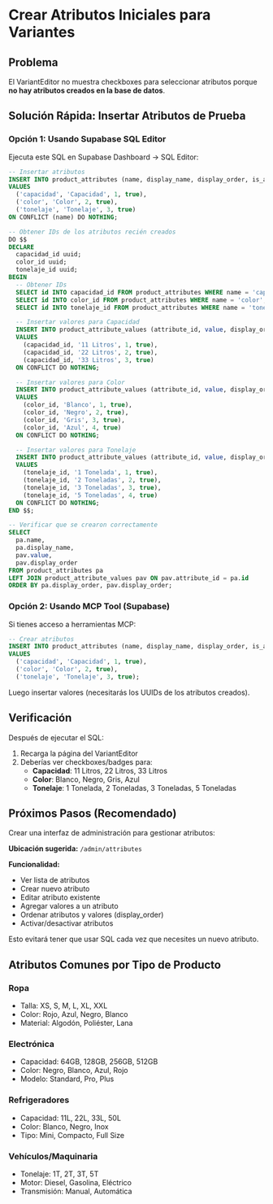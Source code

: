 # Crear Atributos Iniciales para Variantes

## Problema

El VariantEditor no muestra checkboxes para seleccionar atributos porque **no hay atributos creados en la base de datos**.

## Solución Rápida: Insertar Atributos de Prueba

### Opción 1: Usando Supabase SQL Editor

Ejecuta este SQL en Supabase Dashboard → SQL Editor:

```sql
-- Insertar atributos
INSERT INTO product_attributes (name, display_name, display_order, is_active)
VALUES
  ('capacidad', 'Capacidad', 1, true),
  ('color', 'Color', 2, true),
  ('tonelaje', 'Tonelaje', 3, true)
ON CONFLICT (name) DO NOTHING;

-- Obtener IDs de los atributos recién creados
DO $$
DECLARE
  capacidad_id uuid;
  color_id uuid;
  tonelaje_id uuid;
BEGIN
  -- Obtener IDs
  SELECT id INTO capacidad_id FROM product_attributes WHERE name = 'capacidad';
  SELECT id INTO color_id FROM product_attributes WHERE name = 'color';
  SELECT id INTO tonelaje_id FROM product_attributes WHERE name = 'tonelaje';

  -- Insertar valores para Capacidad
  INSERT INTO product_attribute_values (attribute_id, value, display_order, is_active)
  VALUES
    (capacidad_id, '11 Litros', 1, true),
    (capacidad_id, '22 Litros', 2, true),
    (capacidad_id, '33 Litros', 3, true)
  ON CONFLICT DO NOTHING;

  -- Insertar valores para Color
  INSERT INTO product_attribute_values (attribute_id, value, display_order, is_active)
  VALUES
    (color_id, 'Blanco', 1, true),
    (color_id, 'Negro', 2, true),
    (color_id, 'Gris', 3, true),
    (color_id, 'Azul', 4, true)
  ON CONFLICT DO NOTHING;

  -- Insertar valores para Tonelaje
  INSERT INTO product_attribute_values (attribute_id, value, display_order, is_active)
  VALUES
    (tonelaje_id, '1 Tonelada', 1, true),
    (tonelaje_id, '2 Toneladas', 2, true),
    (tonelaje_id, '3 Toneladas', 3, true),
    (tonelaje_id, '5 Toneladas', 4, true)
  ON CONFLICT DO NOTHING;
END $$;

-- Verificar que se crearon correctamente
SELECT
  pa.name,
  pa.display_name,
  pav.value,
  pav.display_order
FROM product_attributes pa
LEFT JOIN product_attribute_values pav ON pav.attribute_id = pa.id
ORDER BY pa.display_order, pav.display_order;
```

### Opción 2: Usando MCP Tool (Supabase)

Si tienes acceso a herramientas MCP:

```sql
-- Crear atributos
INSERT INTO product_attributes (name, display_name, display_order, is_active)
VALUES
  ('capacidad', 'Capacidad', 1, true),
  ('color', 'Color', 2, true),
  ('tonelaje', 'Tonelaje', 3, true);
```

Luego insertar valores (necesitarás los UUIDs de los atributos creados).

## Verificación

Después de ejecutar el SQL:

1. Recarga la página del VariantEditor
2. Deberías ver checkboxes/badges para:
   - **Capacidad**: 11 Litros, 22 Litros, 33 Litros
   - **Color**: Blanco, Negro, Gris, Azul
   - **Tonelaje**: 1 Tonelada, 2 Toneladas, 3 Toneladas, 5 Toneladas

## Próximos Pasos (Recomendado)

Crear una interfaz de administración para gestionar atributos:

**Ubicación sugerida:** `/admin/attributes`

**Funcionalidad:**

- Ver lista de atributos
- Crear nuevo atributo
- Editar atributo existente
- Agregar valores a un atributo
- Ordenar atributos y valores (display_order)
- Activar/desactivar atributos

Esto evitará tener que usar SQL cada vez que necesites un nuevo atributo.

## Atributos Comunes por Tipo de Producto

### Ropa

- Talla: XS, S, M, L, XL, XXL
- Color: Rojo, Azul, Negro, Blanco
- Material: Algodón, Poliéster, Lana

### Electrónica

- Capacidad: 64GB, 128GB, 256GB, 512GB
- Color: Negro, Blanco, Azul, Rojo
- Modelo: Standard, Pro, Plus

### Refrigeradores

- Capacidad: 11L, 22L, 33L, 50L
- Color: Blanco, Negro, Inox
- Tipo: Mini, Compacto, Full Size

### Vehículos/Maquinaria

- Tonelaje: 1T, 2T, 3T, 5T
- Motor: Diesel, Gasolina, Eléctrico
- Transmisión: Manual, Automática
